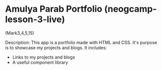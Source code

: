 # Amulya Parab Portfolio (neogcamp-lesson-3-live) 
(Mark3,4,5,15)

Description: This app is a portfolio made with HTML and CSS. It's purpose is to showcase my projects and blogs. It includes:
* Links to my projects and blogs
* A useful component library
